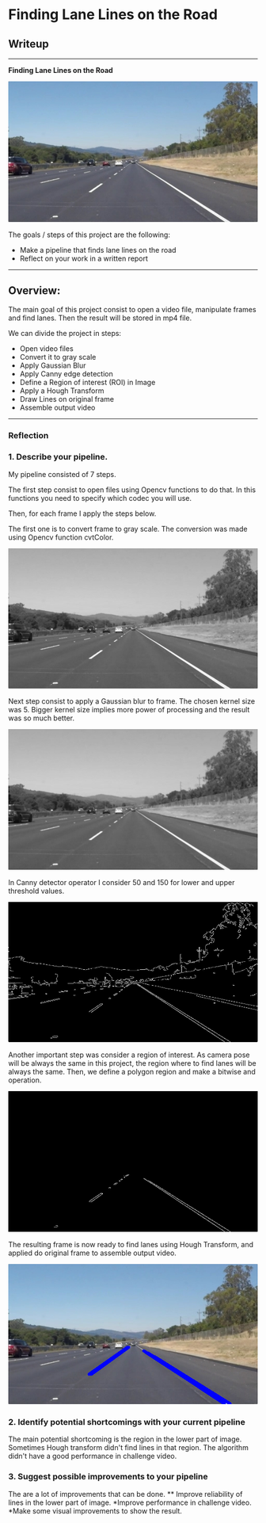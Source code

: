 # **Finding Lane Lines on the Road** 

## Writeup

---

**Finding Lane Lines on the Road**

[image1]: ./test_images/solidWhiteRight.jpg "Lane Example"
[image2]: ./test_images/img_gray.jpg "Image on gray scale"
[image3]: ./test_images/blur_image.jpg "Image after Gaussian Blur"
[image4]: ./test_images/canny_image.jpg "Image after canny Operator"
[image5]: ./test_images/masked_image_result.jpg "ROI image"
[image6]: ./test_images/line_image.jpg "Lane Image"

![alt text][image1]

The goals / steps of this project are the following:
* Make a pipeline that finds lane lines on the road
* Reflect on your work in a written report

---
## Overview:

The main goal of this project consist to open a video file, manipulate frames and find lanes. 
Then the result will be stored in mp4 file.

We can divide the project in steps:
* Open video files
* Convert it to gray scale
* Apply Gaussian Blur
* Apply Canny edge detection
* Define a Region of interest (ROI) in Image
* Apply a Hough Transform
* Draw Lines on original frame
* Assemble output video
 
---

### Reflection

### 1. Describe your pipeline. 

My pipeline consisted of 7 steps. 

The first step consist to open files using Opencv functions to do that. In this functions 
you need to specify which codec you will use.

Then, for each frame I apply the steps below. 

The first one is to convert frame to gray scale. 
The conversion was made using Opencv function cvtColor. 

![alt text][image2]

Next step consist to apply a Gaussian blur to frame.
The chosen kernel size was 5. Bigger kernel size implies more power of processing and the result was so much better.
 
![alt text][image3]
 
In Canny detector operator I consider 50 and 150 for lower and upper threshold values.

![alt text][image4]

Another important step was consider a region of interest. As camera pose will be always the same in this project, 
the region where to find lanes will be always the same. Then, we define a polygon region and make a bitwise and operation.

![alt text][image5]

The resulting frame is now ready to find lanes using Hough Transform, and applied do original frame to assemble output video.

![alt text][image6]

### 2. Identify potential shortcomings with your current pipeline

The main potential shortcoming is the region in the lower part of image. Sometimes Hough transform didn't find lines in that region.
The algorithm didn't have a good performance in challenge video.


### 3. Suggest possible improvements to your pipeline

The are a lot of improvements that can be done.
** Improve reliability of lines in the lower part of image.
*Improve performance in challenge video.
*Make some visual improvements to show the result.
